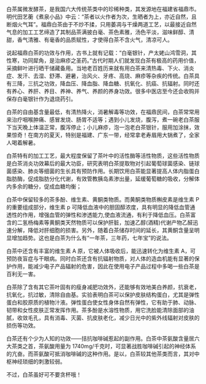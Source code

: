 白茶属微发酵茶，是我国六大传统茶类中的珍稀种类，其发源地在福建省福鼎市。明代田艺蘅《煮泉小品》中云：“茶者以火作者为次，生晒者为上，亦近自然，且断烟火气耳”。福鼎白茶由于不炒不揉，只用萎凋与干燥两道工艺，以最接近自然气息的加工工艺缔造了其制品茶满披白毫、茶色素雅，汤色平淡，滋味鲜醇、清甜，香气清雅、有毫香的品质赋性，才使得白茶不含火气，清凉可人。

说起福鼎白茶的功效与作用，古书上就有记载：“白毫银针，产太姥山鸿雪洞，其性寒，功同犀角，是治麻疹之圣药。”古代时期人们就发现白茶有极高的药用价值，采摘鲜叶进行晒干储藏备用。当地老百姓历来就有用白茶来清热毒、下火、消炎症、发汗、去湿、舒滞、避暑，治风火、牙疼、高烧、麻疹等杂疾的传统。白茶具有三降，三抗之功效，降血压、降血脂、降血糖、抗氧化、抗癌、抗辐射。同时还有养心、养肝、养目、养神、养气、养颜的养身功效。很多中医店至今还会收购并保存白毫银针作为退烧药引。

白茶的自由基含量最低，有清热降火，消暑解毒等功效，在福鼎民间，白茶常常用来治疗咽喉肿痛、感冒发烧、肠胃不适等；遇到小儿发烧，腹泻，煮一碗老白茶服下当天晚上体温正常，腹泻停止；小儿麻疹，泡一泡老白茶银针，服用加涂抹，效果惊奇！在南方的夏天，特别是福建、广东一带，经常拿老寿眉用大锅煮了，全家人喝着解暑。

白茶特有的加工工艺，最大程度保留了茶叶中的活性酶等活性物质，这些活性物质是白茶消炎功效幕后的最大功臣，研究表明白茶提取物对引起葡萄球菌感染、链球菌感染、肺炎等细菌的生长具有预防作用。长期饮用白茶能显著提高人体内脂蛋白脂肪酶，促成脂肪分化代谢，有效管教胰岛素渗出量，延缓葡萄糖的吸收，分解体内多余的糖分，促成血糖均衡；

白茶中保留较多的茶多酚、维生素、黄酮类物质。而黄酮类物质槲皮素是维生素 P 的重要组成部分，维生素 p 可降低血液中的胆固醇浓度，具有明显的降低血管通透性的作用，增强血管的弹性和渗透能力,使血液流通，有利于降低血压。白茶富含的二氢杨梅素等黄酮类天然物质可以保护肝脏，加速乙醇(酒精)代谢产物乙醛迅速分解，降低对肝细胞的损害。另外，随着白茶储存时间的延长，其黄酮含量呈明显增加趋势。这也是白茶为什么有“一年茶，三年药，七年宝”的说法。

白茶中还含有丰富的维生素 A 原，它被人体吸收后，能迅速转化为维生素 A，可预防夜盲症与干眼病。同时白茶还含有抗辐射物质，对人体的造血机能有显著的保护作用，能减少电子产品辐射的危害，因此在使用电子产品过程中多喝一些白茶是百利无一害。

白茶除了含有其它茶叶固有的瘦身减肥功效外，还能够有效地美白养颜，抗衰老，抗氧化，抗过敏，清除自由基。实验表明白茶可以保护皮肤结构蛋白，尤其是弹性蛋白和胶原质的植物汁液。弹性蛋白使女性身体自然有弹性，它有助于肺、动脉、韧带和女性皮肤正常发挥作用。茶多酚是水溶性物质，用它洗脸能清除面部的油腻，收敛毛孔，具有消毒、灭菌、抗皮肤老化，减少日光中的紫外线辐射对皮肤的损伤等功效。

白茶还有个少为人知的功效——拮抗咖啡碱惹起的副作用。白茶中茶氨酸含量居六大茶类之首，茶氨酸用量为 1740mg/千克时，可显著战胜咖啡碱引起的神经体系的亢奋。而茶氨酸可抵消咖啡碱的这种作用。是以，白茶较其他茶类而言，其对中枢神经琐细的刺激较弱。

不过，白茶虽好可不要贪杯哦！
